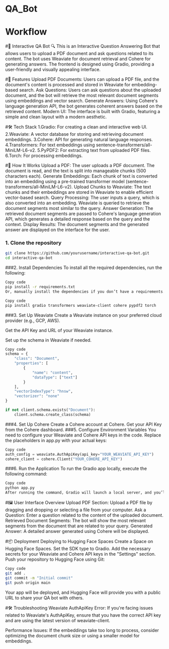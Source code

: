 # QA_Bot
# Workflow
#📄 Interactive QA Bot 🔍
This is an Interactive Question Answering Bot that allows users to upload a PDF document and ask questions related to its content. The bot uses Weaviate for document retrieval and Cohere for generating answers. The frontend is designed using Gradio, providing a user-friendly and visually appealing interface.

#🔧 Features
Upload PDF Documents: Users can upload a PDF file, and the document's content is processed and stored in Weaviate for embedding-based search.
Ask Questions: Users can ask questions about the uploaded document, and the bot will retrieve the most relevant document segments using embeddings and vector search.
Generate Answers: Using Cohere's language generation API, the bot generates coherent answers based on the retrieved content.
Modern UI: The interface is built with Gradio, featuring a simple and clean layout with a modern aesthetic.


#🛠️ Tech Stack
1.Gradio: For creating a clean and interactive web UI.
2.Weaviate: A vector database for storing and retrieving document embeddings.
3.Cohere: API for generating natural language responses.
4.Transformers: For text embeddings using sentence-transformers/all-MiniLM-L6-v2.
5.PyPDF2: For extracting text from uploaded PDF files.
6.Torch: For processing embeddings.

#🚀 How It Works
Upload a PDF: The user uploads a PDF document. The document is read, and the text is split into manageable chunks (500 characters each).
Generate Embeddings: Each chunk of text is converted into an embedding using a pre-trained transformer model (sentence-transformers/all-MiniLM-L6-v2).
Upload Chunks to Weaviate: The text chunks and their embeddings are stored in Weaviate to enable efficient vector-based search.
Query Processing: The user inputs a query, which is also converted into an embedding. Weaviate is queried to retrieve the document segments most similar to the query.
Answer Generation: The retrieved document segments are passed to Cohere's language generation API, which generates a detailed response based on the query and the context.
Display Results: The document segments and the generated answer are displayed on the interface for the user.
### 1. Clone the repository

```bash
git clone https://github.com/yourusername/interactive-qa-bot.git
cd interactive-qa-bot
```

###2. Install Dependencies
To install all the required dependencies, run the following:

```bash
Copy code
pip install -r requirements.txt
Or, manually install the dependencies if you don’t have a requirements.txt:
```
```bash
Copy code
pip install gradio transformers weaviate-client cohere pypdf2 torch
```
###3. Set Up Weaviate
Create a Weaviate instance on your preferred cloud provider (e.g., GCP, AWS).

Get the API Key and URL of your Weaviate instance.

Set up the schema in Weaviate if needed.

```python
Copy code
schema = {
    "class": "Document",
    "properties": [
        {
            "name": "content",
            "dataType": ["text"]
        }
    ],
    "vectorIndexType": "hnsw",
    "vectorizer": "none"
}

if not client.schema.exists("Document"):
    client.schema.create_class(schema)
```
###4. Set Up Cohere
Create a Cohere account at Cohere.
Get your API Key from the Cohere dashboard.
###5. Configure Environment Variables
You need to configure your Weaviate and Cohere API keys in the code. Replace the placeholders in app.py with your actual keys:
```python
Copy code
auth_config = weaviate.AuthApiKey(api_key="YOUR_WEAVIATE_API_KEY")
cohere_client = cohere.Client("YOUR_COHERE_API_KEY")
```

###6. Run the Application
To run the Gradio app locally, execute the following command:

```bash
Copy code
python app.py
After running the command, Gradio will launch a local server, and you’ll see a URL like http://localhost:7860. Open this URL in your browser to interact with the bot.
```
#🖼️ User Interface Overview
Upload PDF Section: Upload a PDF file by dragging and dropping or selecting a file from your computer.
Ask a Question: Enter a question related to the content of the uploaded document.
Retrieved Document Segments: The bot will show the most relevant segments from the document that are related to your query.
Generated Answer: A detailed answer generated using Cohere will be displayed.

#📦 Deployment
Deploying to Hugging Face Spaces
Create a Space on Hugging Face Spaces.
Set the SDK type to Gradio.
Add the necessary secrets for your Weaviate and Cohere API keys in the "Settings" section.
Push your repository to Hugging Face using Git:
```bash
Copy code
git add .
git commit -m "Initial commit"
git push origin main
```
Your app will be deployed, and Hugging Face will provide you with a public URL to share your QA bot with others.

#🛠️ Troubleshooting
Weaviate AuthApiKey Error: If you're facing issues related to Weaviate's AuthApiKey, ensure that you have the correct API key and are using the latest version of weaviate-client.

Performance Issues: If the embeddings take too long to process, consider optimizing the document chunk size or using a smaller model for embeddings.
